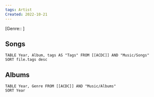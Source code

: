 ```yaml
---
tags: Artist
Created: 2022-10-21 
---
```

[Genre:: ]

Songs
---
```dataview
TABLE Year, Album, tags AS "Tags" FROM [[ACDC]] AND "Music/Songs"
SORT file.tags desc
```
Albums
---
```dataview
TABLE Year, Genre FROM [[ACDC]] AND "Music/Albums"
SORT Year
```